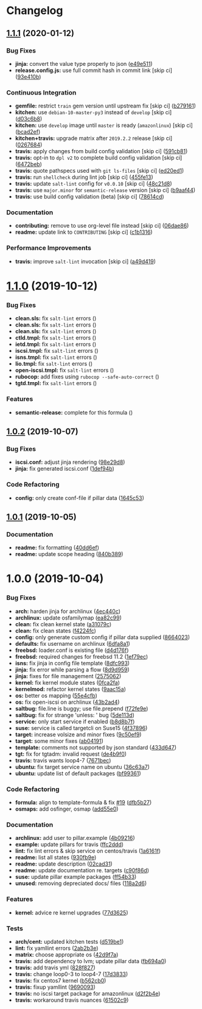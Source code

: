 # Changelog

## [1.1.1](https://github.com/saltstack-formulas/iscsi-formula/compare/v1.1.0...v1.1.1) (2020-01-12)


### Bug Fixes

* **jinja:** convert the value type properly to json ([e49e511](https://github.com/saltstack-formulas/iscsi-formula/commit/e49e5116661d17bc250f5b2a9ae273beda05a53f))
* **release.config.js:** use full commit hash in commit link [skip ci] ([93e410b](https://github.com/saltstack-formulas/iscsi-formula/commit/93e410be3751ed88f99515b1df76ac12a4231efd))


### Continuous Integration

* **gemfile:** restrict `train` gem version until upstream fix [skip ci] ([b279161](https://github.com/saltstack-formulas/iscsi-formula/commit/b279161d1a2b70f5818367d4ca09fd34b5af6b60))
* **kitchen:** use `debian-10-master-py3` instead of `develop` [skip ci] ([d03c6b8](https://github.com/saltstack-formulas/iscsi-formula/commit/d03c6b8eb50777260172144b601ad01697fda8ad))
* **kitchen:** use `develop` image until `master` is ready (`amazonlinux`) [skip ci] ([bcad2ef](https://github.com/saltstack-formulas/iscsi-formula/commit/bcad2efec4344ccdff3b0bd07ad4d90f991b944c))
* **kitchen+travis:** upgrade matrix after `2019.2.2` release [skip ci] ([0267684](https://github.com/saltstack-formulas/iscsi-formula/commit/02676842d18d38403255b64b59bf33489d9d9f12))
* **travis:** apply changes from build config validation [skip ci] ([591cb81](https://github.com/saltstack-formulas/iscsi-formula/commit/591cb81c79a6c97675ca4135a3b42bc5bc23aeeb))
* **travis:** opt-in to `dpl v2` to complete build config validation [skip ci] ([6472beb](https://github.com/saltstack-formulas/iscsi-formula/commit/6472beb85ad8ea80f5e1a209186ce23fbbe40238))
* **travis:** quote pathspecs used with `git ls-files` [skip ci] ([ed20ed1](https://github.com/saltstack-formulas/iscsi-formula/commit/ed20ed136b4864c5618aa8c9df26d84f955972e1))
* **travis:** run `shellcheck` during lint job [skip ci] ([455fe13](https://github.com/saltstack-formulas/iscsi-formula/commit/455fe134e1d52f233f3bf4788b90e64e1820abdc))
* **travis:** update `salt-lint` config for `v0.0.10` [skip ci] ([48c21d8](https://github.com/saltstack-formulas/iscsi-formula/commit/48c21d8a17ddc3e49941da2d409ac6168a3bccc2))
* **travis:** use `major.minor` for `semantic-release` version [skip ci] ([b9aaf44](https://github.com/saltstack-formulas/iscsi-formula/commit/b9aaf44e717d5de9e2bc41fa6cfcb013550f1802))
* **travis:** use build config validation (beta) [skip ci] ([78614cd](https://github.com/saltstack-formulas/iscsi-formula/commit/78614cd370688bbad511ed1340758aed3a37953d))


### Documentation

* **contributing:** remove to use org-level file instead [skip ci] ([06dae86](https://github.com/saltstack-formulas/iscsi-formula/commit/06dae861d61dbdc86e3aeec8239557378c8f8101))
* **readme:** update link to `CONTRIBUTING` [skip ci] ([c1b1316](https://github.com/saltstack-formulas/iscsi-formula/commit/c1b13164d0b244041fc16cff58a8f3b9f3901355))


### Performance Improvements

* **travis:** improve `salt-lint` invocation [skip ci] ([a49d419](https://github.com/saltstack-formulas/iscsi-formula/commit/a49d41989afbbd880ed050c19d53ff7ae91115d5))

# [1.1.0](https://github.com/saltstack-formulas/iscsi-formula/compare/v1.0.2...v1.1.0) (2019-10-12)


### Bug Fixes

* **clean.sls:** fix `salt-lint` errors ([](https://github.com/saltstack-formulas/iscsi-formula/commit/f5c57db))
* **clean.sls:** fix `salt-lint` errors ([](https://github.com/saltstack-formulas/iscsi-formula/commit/08f0d08))
* **clean.sls:** fix `salt-lint` errors ([](https://github.com/saltstack-formulas/iscsi-formula/commit/d3e4aa2))
* **ctld.tmpl:** fix `salt-lint` errors ([](https://github.com/saltstack-formulas/iscsi-formula/commit/f2f6f4c))
* **ietd.tmpl:** fix `salt-lint` errors ([](https://github.com/saltstack-formulas/iscsi-formula/commit/36922cc))
* **iscsi.tmpl:** fix `salt-lint` errors ([](https://github.com/saltstack-formulas/iscsi-formula/commit/ba00ccf))
* **isns.tmpl:** fix `salt-lint` errors ([](https://github.com/saltstack-formulas/iscsi-formula/commit/fd87bf8))
* **lio.tmpl:** fix `salt-lint` errors ([](https://github.com/saltstack-formulas/iscsi-formula/commit/94c95f5))
* **open-iscsi.tmpl:** fix `salt-lint` errors ([](https://github.com/saltstack-formulas/iscsi-formula/commit/3b0b12b))
* **rubocop:** add fixes using `rubocop --safe-auto-correct` ([](https://github.com/saltstack-formulas/iscsi-formula/commit/d49d3b8))
* **tgtd.tmpl:** fix `salt-lint` errors ([](https://github.com/saltstack-formulas/iscsi-formula/commit/cf38af1))


### Features

* **semantic-release:** complete for this formula ([](https://github.com/saltstack-formulas/iscsi-formula/commit/4f27ae9))

## [1.0.2](https://github.com/saltstack-formulas/iscsi-formula/compare/v1.0.1...v1.0.2) (2019-10-07)


### Bug Fixes

* **iscsi.conf:** adjust jinja rendering ([98e29d8](https://github.com/saltstack-formulas/iscsi-formula/commit/98e29d8))
* **jinja:** fix generated iscsi.conf ([1def94b](https://github.com/saltstack-formulas/iscsi-formula/commit/1def94b))


### Code Refactoring

* **config:** only create conf-file if pillar  data ([1645c53](https://github.com/saltstack-formulas/iscsi-formula/commit/1645c53))

## [1.0.1](https://github.com/saltstack-formulas/iscsi-formula/compare/v1.0.0...v1.0.1) (2019-10-05)


### Documentation

* **readme:** fix formatting ([40dd6ef](https://github.com/saltstack-formulas/iscsi-formula/commit/40dd6ef))
* **readme:** update scope heading ([840b389](https://github.com/saltstack-formulas/iscsi-formula/commit/840b389))

# 1.0.0 (2019-10-04)


### Bug Fixes

* **arch:** harden jinja for archlinux ([4ec440c](https://github.com/saltstack-formulas/iscsi-formula/commit/4ec440c))
* **archlinux:** update osfamilymap ([ea82c99](https://github.com/saltstack-formulas/iscsi-formula/commit/ea82c99))
* **clean:** fix clean kernel state ([a31079c](https://github.com/saltstack-formulas/iscsi-formula/commit/a31079c))
* **clean:** fix clean states ([f4224fc](https://github.com/saltstack-formulas/iscsi-formula/commit/f4224fc))
* **config:** only generate custom config if pillar data supplied ([8664023](https://github.com/saltstack-formulas/iscsi-formula/commit/8664023))
* **defaults:** fix username on archlinux ([6dfa8a1](https://github.com/saltstack-formulas/iscsi-formula/commit/6dfa8a1))
* **freebsd:** loader.conf is existing file ([d4d176f](https://github.com/saltstack-formulas/iscsi-formula/commit/d4d176f))
* **freebsd:** required changes for freebsd 11.2 ([1ef79ec](https://github.com/saltstack-formulas/iscsi-formula/commit/1ef79ec))
* **isns:** fix jinja in config file template ([8dfc993](https://github.com/saltstack-formulas/iscsi-formula/commit/8dfc993))
* **jinja:** fix error while parsing a flow ([8d9d959](https://github.com/saltstack-formulas/iscsi-formula/commit/8d9d959))
* **jinja:** fixes for file management ([2575062](https://github.com/saltstack-formulas/iscsi-formula/commit/2575062))
* **kernel:** fix kernel module states ([0fca2fa](https://github.com/saltstack-formulas/iscsi-formula/commit/0fca2fa))
* **kernelmod:** refactor kernel states ([9aac15a](https://github.com/saltstack-formulas/iscsi-formula/commit/9aac15a))
* **os:** better os mapping ([55e4cfb](https://github.com/saltstack-formulas/iscsi-formula/commit/55e4cfb))
* **os:** fix open-iscsi on archlinux ([43b2ad4](https://github.com/saltstack-formulas/iscsi-formula/commit/43b2ad4))
* **saltbug:** file.line is buggy; use file.prepend ([f72fe9e](https://github.com/saltstack-formulas/iscsi-formula/commit/f72fe9e))
* **saltbug:** fix for strange 'unless: <url>' bug ([5de113d](https://github.com/saltstack-formulas/iscsi-formula/commit/5de113d))
* **service:** only start service if enabled ([b8d8b7f](https://github.com/saltstack-formulas/iscsi-formula/commit/b8d8b7f))
* **suse:** service is called targetcli on Suse15 ([4f37896](https://github.com/saltstack-formulas/iscsi-formula/commit/4f37896))
* **target:** increase volsize and minor fixes ([9c50ef9](https://github.com/saltstack-formulas/iscsi-formula/commit/9c50ef9))
* **target:** some minor fixes ([ab04191](https://github.com/saltstack-formulas/iscsi-formula/commit/ab04191))
* **template:** comments not supported by json standard ([433d647](https://github.com/saltstack-formulas/iscsi-formula/commit/433d647))
* **tgt:** fix for tgtadm: invalid request ([de4b9f0](https://github.com/saltstack-formulas/iscsi-formula/commit/de4b9f0))
* **travis:** travis wants loop4-7 ([7671bec](https://github.com/saltstack-formulas/iscsi-formula/commit/7671bec))
* **ubuntu:** fix target service name on ubuntu ([36c63a7](https://github.com/saltstack-formulas/iscsi-formula/commit/36c63a7))
* **ubuntu:** update list of default packages ([bf99361](https://github.com/saltstack-formulas/iscsi-formula/commit/bf99361))


### Code Refactoring

* **formula:** align to template-formula & fix [#19](https://github.com/saltstack-formulas/iscsi-formula/issues/19) ([dfb5b27](https://github.com/saltstack-formulas/iscsi-formula/commit/dfb5b27))
* **osmaps:** add osfinger, osmap ([add55e0](https://github.com/saltstack-formulas/iscsi-formula/commit/add55e0))


### Documentation

* **archlinux:** add user to pillar.example ([4b09216](https://github.com/saltstack-formulas/iscsi-formula/commit/4b09216))
* **example:** update pillars for travis ([ffc2ddd](https://github.com/saltstack-formulas/iscsi-formula/commit/ffc2ddd))
* **lint:** fix lint errors & skip service on centos/travis ([1a6161f](https://github.com/saltstack-formulas/iscsi-formula/commit/1a6161f))
* **readme:** list all states ([930fb9e](https://github.com/saltstack-formulas/iscsi-formula/commit/930fb9e))
* **readme:** update description ([02cad31](https://github.com/saltstack-formulas/iscsi-formula/commit/02cad31))
* **readme:** update documentation re. targets ([c90f86d](https://github.com/saltstack-formulas/iscsi-formula/commit/c90f86d))
* **suse:** update pillar example packages ([ff54b33](https://github.com/saltstack-formulas/iscsi-formula/commit/ff54b33))
* **unused:** removing depreciated docs/ files ([118a2d6](https://github.com/saltstack-formulas/iscsi-formula/commit/118a2d6))


### Features

* **kernel:** advice re kernel upgrades ([77d3625](https://github.com/saltstack-formulas/iscsi-formula/commit/77d3625))


### Tests

* **arch/cent:** updated kitchen tests ([d519be1](https://github.com/saltstack-formulas/iscsi-formula/commit/d519be1))
* **lint:** fix yamllint errors ([2ab2b3e](https://github.com/saltstack-formulas/iscsi-formula/commit/2ab2b3e))
* **matrix:** choose appropriate os ([42d9f7a](https://github.com/saltstack-formulas/iscsi-formula/commit/42d9f7a))
* **travis:** add dependency to lvm; update pillar data ([fb694a0](https://github.com/saltstack-formulas/iscsi-formula/commit/fb694a0))
* **travis:** add travis yml ([828f827](https://github.com/saltstack-formulas/iscsi-formula/commit/828f827))
* **travis:** change loop0-3 to loop4-7 ([17d3833](https://github.com/saltstack-formulas/iscsi-formula/commit/17d3833))
* **travis:** fix centos7 kernel ([b562cb0](https://github.com/saltstack-formulas/iscsi-formula/commit/b562cb0))
* **travis:** fixup yamllint ([9690093](https://github.com/saltstack-formulas/iscsi-formula/commit/9690093))
* **travis:** no iscsi target package for amazonlinux ([d2f2b4e](https://github.com/saltstack-formulas/iscsi-formula/commit/d2f2b4e))
* **travis:** workaround travis nuances ([61502c9](https://github.com/saltstack-formulas/iscsi-formula/commit/61502c9))
